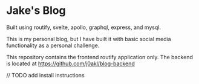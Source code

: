 # Jake's Blog

Built using routify, svelte, apollo, graphql, express, and mysql.

This is my personal blog, but I have built it with basic social media functionality
as a personal challenge.

This repository contains the frontend routify application only. The backend is located at https://github.com/j0akl/blog-backend

// TODO add install instructions
